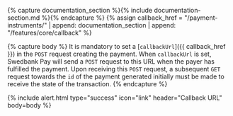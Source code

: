 {% capture documentation_section %}{% include documentation-section.md %}{% endcapture %}
{% assign callback_href = "/payment-instruments/" | append: documentation_section | append: "/features/core/callback" %}

{% capture body %}
It is mandatory to set a [`callbackUrl`]({{ callback_href }}) in the `POST`
request creating the payment. When `callbackUrl` is set, Swedbank Pay will send
a `POST` request to this URL when the payer has fulfilled the payment. Upon
receiving this `POST` request, a subsequent `GET` request towards the `id` of
the payment generated initially must be made to receive the state of the
transaction.
{% endcapture %}

{% include alert.html type="success" icon="link" header="Callback URL" body=body %}
